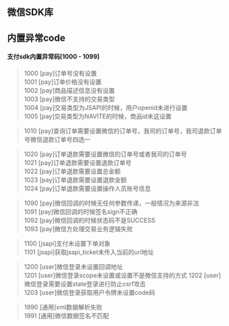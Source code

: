 ## 微信SDK库

## 内置异常code

#### 支付sdk内置异常码[1000 - 1099]
> 1000	[pay]订单号没有设置    
> 1001	[pay]订单价格没有设置    
> 1002	[pay]商品描述信息没有设置    
> 1003	[pay]微信不支持的交易类型    
> 1004	[pay]交易类型为JSAPI的时候，用户openid未进行设置   
> 1005	[pay]交易类型为NAVITE的时候，商品id未这设置    

> 1010	[pay]查询订单需要设置微信的订单号，我司的订单号，我司退款订单号微信退款订单号四选一

> 1020	[pay]订单退款需要设置微信的订单号或者我司的订单号    
> 1021	[pay]订单退款需要设置退款订单号    
> 1022	[pay]订单退款需要设置总金额    
> 1023	[pay]订单退款需要设置退款金额    
> 1024	[pay]订单退款需要设置操作人员账号信息

> 1090	[pay]微信回调的时候无任何参数传递，一般情况为来源非法    
> 1091	[pay]微信回调的时候签名sign不正确    
> 1092	[pay]微信回调的时候状态码不是SUCCESS   
> 1093	[pay]微信方处理交易业务逻辑失败    

> 1100	[jsapi]支付未设置下单对象		
> 1101  [jsapi]获取jsapi_ticket未传入当前的url地址		

> 1200	[user]微信登录未设置回调地址		
> 1201	[user]微信登录scope未设置或设置不是微信支持的方式
> 1202	[user]微信登录需要设置state登录进行防止csrf攻击		
> 1203	[user]微信登录获取用户令牌未设置code码

> 1990 	[通用]xml数据解析失败   
> 1991	[通用]微信数据签名不匹配
